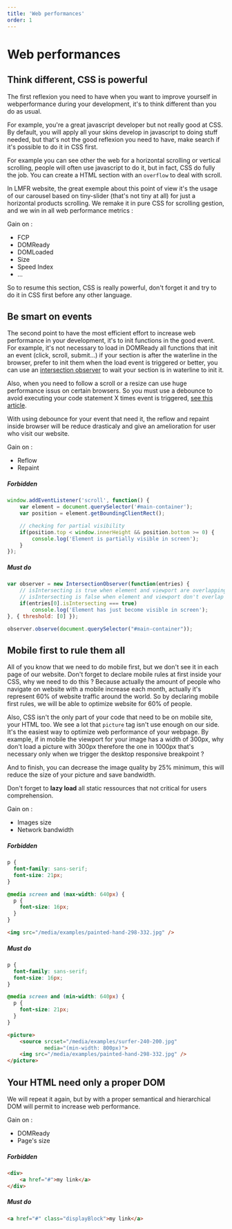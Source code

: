 ```yaml
---
title: 'Web performances'
order: 1
---
```


# Web performances

## Think different, CSS is powerful 

The first reflexion you need to have when you want to improve yourself in webperformance during your development, it's to think different than you do as usual. 

For example, you're a great javascript developer but not really good at CSS. By default, you will apply all your skins develop in javascript to doing stuff needed, but that's not the good reflexion you need to have, make search if it's possible to do it in CSS first. 

For example you can see other the web for a horizontal scrolling or vertical scrolling, people will often use javascript to do it, but in fact, CSS do fully the job. You can create a HTML section with an `overflow` to deal with scroll. 

In LMFR website, the great exemple about this point of view it's the usage of our carousel based on tiny-slider (that's not tiny at all) for just a horizontal products scrolling. We remake it in pure CSS for scrolling gestion, and we win in all web performance metrics : 

Gain on : 
* FCP
* DOMReady
* DOMLoaded
* Size 
* Speed Index
* ...

So to resume this section, CSS is really powerful, don't forget it and try to do it in CSS first before any other language. 

## Be smart on events

The second point to have the most efficient effort to increase web performance in your development, it's to init functions in the good event. For example, it's not necessary to load in DOMReady all functions that init an event (click, scroll, submit...) if your section is after the waterline in the browser, prefer to init them when the load event is triggered or better, you can use an [intersection observer](https://developer.mozilla.org/fr/docs/Web/API/Intersection_Observer_API) to wait your section is in waterline to init it. 

Also, when you need to follow a scroll or a resize can use huge performance issus on certain browsers. So you must use a debounce to avoid executing your code statement X times event is triggered, [see this article](https://gomakethings.com/debouncing-your-javascript-events/).

With using debounce for your event that need it, the reflow and repaint inside browser will be reduce drasticaly and give an amelioration for user who visit our website. 

Gain on : 
* Reflow 
* Repaint


##### Forbidden 

```javascript
window.addEventListener('scroll', function() {
	var element = document.querySelector('#main-container');
	var position = element.getBoundingClientRect();

	// checking for partial visibility
	if(position.top < window.innerHeight && position.bottom >= 0) {
		console.log('Element is partially visible in screen');
	}
});
```

##### Must do

```javascript
var observer = new IntersectionObserver(function(entries) {
	// isIntersecting is true when element and viewport are overlapping
	// isIntersecting is false when element and viewport don't overlap
	if(entries[0].isIntersecting === true)
		console.log('Element has just become visible in screen');
}, { threshold: [0] });

observer.observe(document.querySelector("#main-container"));
```


## Mobile first to rule them all

All of you know that we need to do mobile first, but we don't see it in each page of our website. Don't forget to declare mobile rules at first inside your CSS, why we need to do this ? Because actually the amount of people who navigate on website with a mobile increase each month, actually it's represent 60% of website traffic around the world. So by declaring mobile first rules, we will be able to optimize website for 60% of people. 

Also, CSS isn't the only part of your code that need to be on mobile site, your HTML too. We see a lot that `picture` tag isn't use enough on our side. It's the easiest way to optimize web performance of your webpage. By example, if in mobile the viewport for your image has a width of 300px, why don't load a picture with 300px therefore the one in 1000px that's necessary only when we trigger the desktop responsive breakpoint ? 

And to finish, you can decrease the image quality by 25% minimum, this will reduce the size of your picture and save bandwidth. 

Don't forget to **lazy load** all static ressources that not critical for users comprehension. 

Gain on : 
* Images size
* Network bandwidth

##### Forbidden

```CSS
p {
  font-family: sans-serif;
  font-size: 21px;
}

@media screen and (max-width: 640px) {
  p {
    font-size: 16px;
  }
}
```

```HTML
<img src="/media/examples/painted-hand-298-332.jpg" />
```

##### Must do 

```CSS
p {
  font-family: sans-serif;
  font-size: 16px;
}

@media screen and (min-width: 640px) {
  p {
    font-size: 21px;
  }
}
```

```HTML
<picture>
    <source srcset="/media/examples/surfer-240-200.jpg"
            media="(min-width: 800px)">
    <img src="/media/examples/painted-hand-298-332.jpg" />
</picture>
```

## Your HTML need only a proper DOM 

We will repeat it again, but by with a proper semantical and hierarchical DOM will permit to increase web performance. 

Gain on : 
* DOMReady 
* Page's size

##### Forbidden

```HTML
<div>
    <a href="#">my link</a>
</div>
```

##### Must do 

```HTML
<a href="#" class="displayBlock">my link</a>
```
